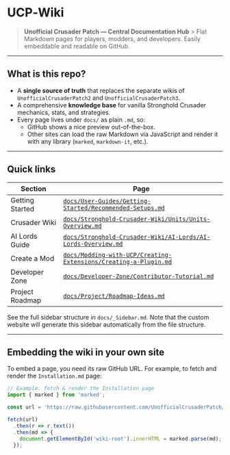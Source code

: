 # UCP‑Wiki

> **Unofficial Crusader Patch — Central Documentation Hub** > Flat Markdown pages for players, modders, and developers. Easily embeddable and readable on GitHub.

---

## What is this repo?

* A **single source of truth** that replaces the separate wikis of `UnofficialCrusaderPatch2` and `UnofficialCrusaderPatch3`.
* A comprehensive **knowledge base** for vanilla Stronghold Crusader mechanics, stats, and strategies.
* Every page lives under `docs/` as plain `.md`, so:
    * GitHub shows a nice preview out-of-the-box.
    * Other sites can load the raw Markdown via JavaScript and render it with any library (`marked`, `markdown-it`, etc.).

---

## Quick links

| Section | Page |
|---|---|
| Getting Started | [`docs/User-Guides/Getting-Started/Recommended-Setups.md`](docs/User-Guides/Getting-Started/Recommended-Setups.md) |
| Crusader Wiki | [`docs/Stronghold-Crusader-Wiki/Units/Units-Overview.md`](docs/Stronghold-Crusader-Wiki/Units/Units-Overview.md) |
| AI Lords Guide | [`docs/Stronghold-Crusader-Wiki/AI-Lords/AI-Lords-Overview.md`](docs/Stronghold-Crusader-Wiki/AI-Lords/AI-Lords-Overview.md) |
| Create a Mod | [`docs/Modding-with-UCP/Creating-Extensions/Creating-a-Plugin.md`](docs/Modding-with-UCP/Creating-Extensions/Creating-a-Plugin.md) |
| Developer Zone | [`docs/Developer-Zone/Contributor-Tutorial.md`](docs/Developer-Zone/Contributor-Tutorial.md) |
| Project Roadmap | [`docs/Project/Roadmap-Ideas.md`](docs/Project/Roadmap-Ideas.md) |

See the full sidebar structure in `docs/_Sidebar.md`. Note that the custom website will generate this sidebar automatically from the file structure.

---

## Embedding the wiki in your own site

To embed a page, you need its raw GitHub URL. For example, to fetch and render the `Installation.md` page:

```js
// Example: fetch & render the Installation page
import { marked } from 'marked';

const url = 'https://raw.githubusercontent.com/UnofficialCrusaderPatch/UCP-Wiki/main/docs/User-Guides/Getting-Started/Installation.md';

fetch(url)
  .then(r => r.text())
  .then(md => {
    document.getElementById('wiki-root').innerHTML = marked.parse(md);
  });
```